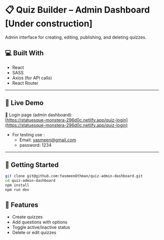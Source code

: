 # 📋 Quiz Builder – Admin Dashboard [Under construction]

Admin interface for creating, editing, publishing, and deleting quizzes.

## 💻 Built With

- React
- SASS
- Axios (for API calls)
- React Router

---

## 🚀 Live Demo

🔐 Login page (admin dashboard):  
[https://statuesque-monstera-296d0c.netlify.app/quiz-login](https://statuesque-monstera-296d0c.netlify.app/quiz-login)

- For testing use :
  - Email: yasmeen@gmail.com
  - password: 1234

---

## 🚀 Getting Started

```bash
git clone git@github.com:YasmeenOthman/quiz-admin-dashboard.git
cd quiz-admin-dashboard
npm install
npm run dev
```

## 🔑 Features

- Create quizzes
- Add questions with options
- Toggle active/inactive status
- Delete or edit quizzes
